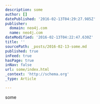 ```yaml
---
description: some
author: []
datePublished: '2016-02-13T04:29:27.985Z'
publisher:
  domain: neo4j.com
  name: neo4j.com
dateModified: '2016-02-13T04:22:47.630Z'
title: ''
sourcePath: _posts/2016-02-13-some.md
published: true
inFeed: true
hasPage: true
inNav: false
url: some/index.html
_context: 'http://schema.org'
_type: Article

---
```

some
